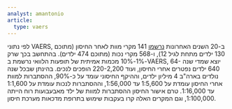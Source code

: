 ```yaml
---
analyst: amantonio
article:
  type: vaers
---
```


לפי נתוני VAERS, ב-20 השנים האחרונות [נרשמו](http://www.medalerts.org/vaersdb/findfield.php?TABLE=ON&GROUP1=CAT&GROUP2=AGE&VAX[]=MMRV&VAX[]=VARCEL&VAXTYPES[]=Varicella&VAX_YEAR_LOW=1998&VAX_YEAR_HIGH=2017) 141 מקרי מוות לאחר החיסון (מתוכם 130 ילדים מתחת לגיל 12), ו-568 מקרי נכות (מתוכם 474 ילדים).
בהתחשב בכך שרק 1%-10% מכמות אמיתית של תופעות הלוואי נרשמת ב-VAERS, יוצא שמדי שנה 64-640 ילדים נפטרים אחרי החיסון, ועוד 220-2,200 הופכים לנכים.
בהינתן שבכל שנה נולדים בארה"ב 4 מיליון ילדים, וההיקף החיסוני עומד על כ-90%, ההסתברות למוות אחרי החיסון עומדת על 1:5,600 עד 1:56,000, וההסתברות לנכות עומדת על 1:1,600 עד 1:16,000.
טרם אישור החיסון ההסתברות למוות של ילד מאבעבועות רוח הייתה 1:100,000, וגם המקרים האלה קרו בעקבות שימוש בתרופת מדכאות מערכת חיסון.
